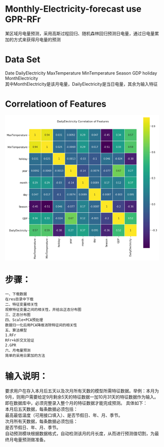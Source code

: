 
# Monthly-Electricity-forecast use GPR-RFr
某区域月电量预测，采用高斯过程回归、随机森林回归预测日电量，通过日电量累加的方式来获得月电量的预测  
# Data Set
Date	DailyElectricity	MaxTemperature	MinTemperature	Season	GDP	holiday	MonthElectricity  
其中MonthElectricity是该月电量，DailyElectricity是当日电量，其余为输入特征
# Correlatioon of Features
![Correlatioon of Features](res/cof.jpg)
# 步骤：
```
一、下载数据  
在res目录中下载  
二、特征变量相关性 
观察特征变量之间的相关性，并给出正态分布图
三、正态分布图  
四、Scale+PCA预处理  
数据归一化后用PCA降维消除特征间的相关性
五、算法模型  
1.RFr  
RFr+k折交叉验证
2.GPR 
六、月电量预测  
简单的采用日累加的方法  

```
# 输入说明：
要求用户在存入本月后五天以及次月所有天数的模型所需特征数据。举例：本月为9月，则用户需要给定9月剩余5天的特征数据一加10月31天的特征数据作为输入。即在数据库中，必须完整录入整个月的特征数据才能完成预测。 
具体如下：  
本月后五天数据，每条数据必须包括：  
最高最低温度（可用接口填入）、是否节假日、年、月、季节。  
次月所有天数据，每条数据必须包括：  
是否节假日、年、月、季节。  
自动预测模块根据数据格式，自动检测该月的月长度，从而进行预测值切割，为最终月电量预测做准备。

